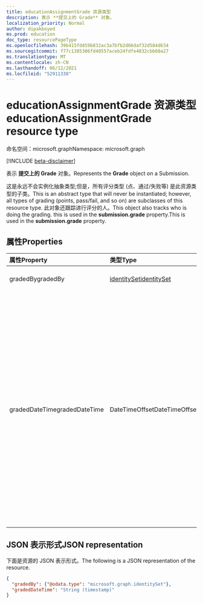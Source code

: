```yaml
---
title: educationAssignmentGrade 资源类型
description: 表示 **提交上的 Grade** 对象。
localization_priority: Normal
author: dipakboyed
ms.prod: education
doc_type: resourcePageType
ms.openlocfilehash: 39b415fd459b832ac3a7bfb2d66daf32d584d634
ms.sourcegitcommit: f77c1385306fd40557aceb24fdfe4832cbb60a27
ms.translationtype: MT
ms.contentlocale: zh-CN
ms.lasthandoff: 06/12/2021
ms.locfileid: "52911338"
---
```

# <a name="educationassignmentgrade-resource-type"></a><span data-ttu-id="2b307-103">educationAssignmentGrade 资源类型</span><span class="sxs-lookup"><span data-stu-id="2b307-103">educationAssignmentGrade resource type</span></span>

<span data-ttu-id="2b307-104">命名空间：microsoft.graph</span><span class="sxs-lookup"><span data-stu-id="2b307-104">Namespace: microsoft.graph</span></span>

[!INCLUDE [beta-disclaimer](../../includes/beta-disclaimer.md)]

<span data-ttu-id="2b307-105">表示 **提交上的 Grade** 对象。</span><span class="sxs-lookup"><span data-stu-id="2b307-105">Represents the **Grade** object on a Submission.</span></span> 

<span data-ttu-id="2b307-106">这是永远不会实例化抽象类型;但是，所有评分类型 (点、通过/失败等) 是此资源类型的子类。</span><span class="sxs-lookup"><span data-stu-id="2b307-106">This is an abstract type that will never be instantiated; however, all types of grading (points, pass/fail, and so on) are subclasses of this resource type.</span></span> <span data-ttu-id="2b307-107">此对象还跟踪进行评分的人。</span><span class="sxs-lookup"><span data-stu-id="2b307-107">This object also tracks who is doing the grading.</span></span> <span data-ttu-id="2b307-108">this is used in the **submission.grade** property.</span><span class="sxs-lookup"><span data-stu-id="2b307-108">This is used in the **submission.grade** property.</span></span>


## <a name="properties"></a><span data-ttu-id="2b307-109">属性</span><span class="sxs-lookup"><span data-stu-id="2b307-109">Properties</span></span>
| <span data-ttu-id="2b307-110">属性</span><span class="sxs-lookup"><span data-stu-id="2b307-110">Property</span></span>     | <span data-ttu-id="2b307-111">类型</span><span class="sxs-lookup"><span data-stu-id="2b307-111">Type</span></span>   |<span data-ttu-id="2b307-112">说明</span><span class="sxs-lookup"><span data-stu-id="2b307-112">Description</span></span>|
|:---------------|:--------|:----------|
|<span data-ttu-id="2b307-113">gradedBy</span><span class="sxs-lookup"><span data-stu-id="2b307-113">gradedBy</span></span>|[<span data-ttu-id="2b307-114">identitySet</span><span class="sxs-lookup"><span data-stu-id="2b307-114">identitySet</span></span>](identityset.md)| <span data-ttu-id="2b307-115">评分的用户。</span><span class="sxs-lookup"><span data-stu-id="2b307-115">User who did the grading.</span></span> |
|<span data-ttu-id="2b307-116">gradedDateTime</span><span class="sxs-lookup"><span data-stu-id="2b307-116">gradedDateTime</span></span>|<span data-ttu-id="2b307-117">DateTimeOffset</span><span class="sxs-lookup"><span data-stu-id="2b307-117">DateTimeOffset</span></span>| <span data-ttu-id="2b307-118">此提交对象应用成绩的时间。</span><span class="sxs-lookup"><span data-stu-id="2b307-118">Moment in time when the grade was applied to this submission object.</span></span> <span data-ttu-id="2b307-119">时间戳类型表示采用 ISO 8601 格式的日期和时间信息，始终采用 UTC 时区。</span><span class="sxs-lookup"><span data-stu-id="2b307-119">The Timestamp type represents date and time information using ISO 8601 format and is always in UTC time.</span></span> <span data-ttu-id="2b307-120">例如，2014 年 1 月 1 日午夜 UTC 为 `2014-01-01T00:00:00Z`</span><span class="sxs-lookup"><span data-stu-id="2b307-120">For example, midnight UTC on Jan 1, 2014 is `2014-01-01T00:00:00Z`</span></span>|

## <a name="json-representation"></a><span data-ttu-id="2b307-121">JSON 表示形式</span><span class="sxs-lookup"><span data-stu-id="2b307-121">JSON representation</span></span>

<span data-ttu-id="2b307-122">下面是资源的 JSON 表示形式。</span><span class="sxs-lookup"><span data-stu-id="2b307-122">The following is a JSON representation of the resource.</span></span>

<!-- {
  "blockType": "resource",
  "optionalProperties": [

  ],
  "@odata.type": "microsoft.graph.educationAssignmentGrade"
}-->

```json
{
  "gradedBy": {"@odata.type": "microsoft.graph.identitySet"},
  "gradedDateTime": "String (timestamp)"
}

```

<!-- uuid: 8fcb5dbc-d5aa-4681-8e31-b001d5168d79
2015-10-25 14:57:30 UTC -->
<!--
{
  "type": "#page.annotation",
  "description": "educationAssignmentGrade resource",
  "keywords": "",
  "section": "documentation",
  "tocPath": "",
  "suppressions": []
}
-->


